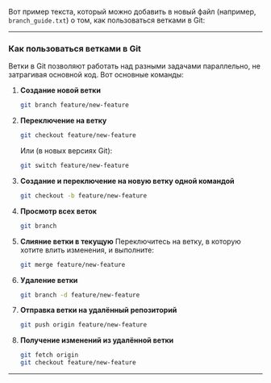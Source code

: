 Вот пример текста, который можно добавить в новый файл (например, `branch_guide.txt`) о том, как пользоваться ветками в Git:

---

### Как пользоваться ветками в Git

Ветки в Git позволяют работать над разными задачами параллельно, не затрагивая основной код. Вот основные команды:

1. **Создание новой ветки**
   ```bash
   git branch feature/new-feature
   ```

2. **Переключение на ветку**
   ```bash
   git checkout feature/new-feature
   ```
   Или (в новых версиях Git):
   ```bash
   git switch feature/new-feature
   ```

3. **Создание и переключение на новую ветку одной командой**
   ```bash
   git checkout -b feature/new-feature
   ```

4. **Просмотр всех веток**
   ```bash
   git branch
   ```

5. **Слияние ветки в текущую**
   Переключитесь на ветку, в которую хотите влить изменения, и выполните:
   ```bash
   git merge feature/new-feature
   ```

6. **Удаление ветки**
   ```bash
   git branch -d feature/new-feature
   ```

7. **Отправка ветки на удалённый репозиторий**
   ```bash
   git push origin feature/new-feature
   ```

8. **Получение изменений из удалённой ветки**
   ```bash
   git fetch origin
   git checkout feature/new-feature
   ```

---
